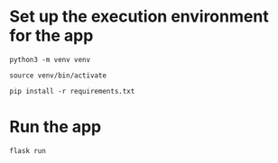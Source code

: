# Set up the execution environment for the app

```
python3 -m venv venv

source venv/bin/activate

pip install -r requirements.txt
```

# Run the app

```
flask run
```
